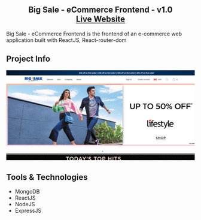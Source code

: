<h2 align="center">
 Big Sale - eCommerce Frontend - v1.0<br/>
  <a href="https://big-sale-e-commerce-frontend.vercel.app/" target="_blank">Live Website</a>

</h2>

Big Sale - eCommerce Frontend is the frontend of an e-commerce web application built with ReactJS, React-router-dom

## Project Info

![HomePage](./src/assets/HomePage.png)

## Tools & Technologies

- MongoDB
- ReactJS
- NodeJS
- ExpressJS
